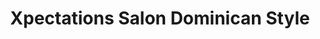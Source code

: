 ---
title: "Xpectations Salon Dominican Style"
url: /kearny/xpectations-salon-dominican-style/
shop: Friseur
---